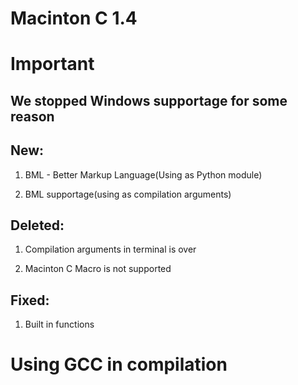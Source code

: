 # Macinton C 1.4


# Important

## We stopped Windows supportage for some reason



## New:

1. BML - Better Markup Language(Using as Python module)

2. BML supportage(using as compilation arguments)


## Deleted:

1. Compilation arguments in terminal is over

2. Macinton C Macro is not supported

## Fixed:

1. Built in functions

# Using GCC in compilation
